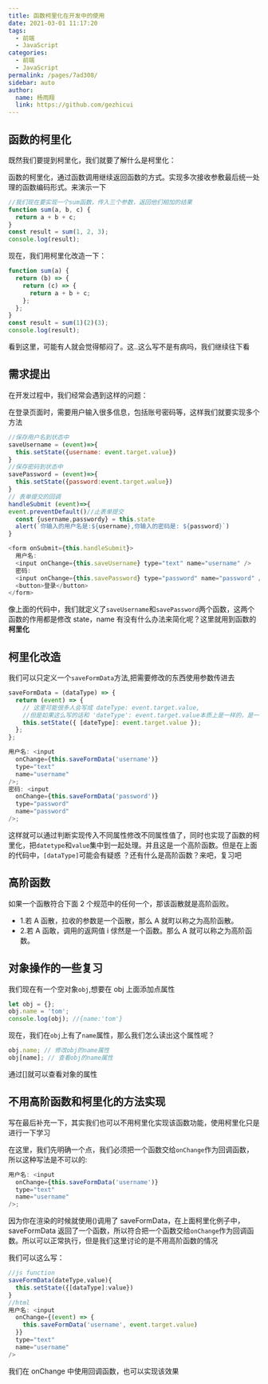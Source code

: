 ```yaml
---
title: 函数柯里化在开发中的使用
date: 2021-03-01 11:17:20
tags:
  - 前端
  - JavaScript
categories:
  - 前端
  - JavaScript
permalink: /pages/7ad308/
sidebar: auto
author:
  name: 杨雨翔
  link: https://github.com/gezhicui
---
```


## 函数的柯里化

既然我们要提到柯里化，我们就要了解什么是柯里化：

函数的柯里化，通过函数调用继续返回函数的方式。实现多次接收参敷最后统一处理的函数编码形式。来演示一下

```js
//我们现在要实现一个sum函数，传入三个参数，返回他们相加的结果
function sum(a, b, c) {
  return a + b + c;
}
const result = sum(1, 2, 3);
console.log(result);
```

现在，我们用柯里化改造一下：

```js
function sum(a) {
  return (b) => {
    return (c) => {
      return a + b + c;
    };
  };
}
const result = sum(1)(2)(3);
console.log(result);
```

看到这里，可能有人就会觉得郁闷了。这..这么写不是有病吗，我们继续往下看

## 需求提出

在开发过程中，我们经常会遇到这样的问题：

在登录页面时，需要用户输入很多信息，包括账号密码等，这样我们就要实现多个方法

```js
//保存用户名到状态中
saveUsername = (event)=>{
  this.setState({username: event.target.value})
}
//保存密码到状态中
savePassword = (event)=>{
  this.setState({password:event.target.walue})
}
// 表单提交的回调
handleSubmit (event)=>{
event.preventDefault()//止表单提交
  const {username,passwordy} = this.state
  alert(`你输入的用户名是:${username},你输入的密码是: ${password}`)
}
```

```js
<form onSubmit={this.handleSubmit}>
  用户名:
  <input onChange={this.saveUsername} type="text" name="username" />
  密码:
  <input onChange={this.savePassword} type="password" name="password" />
  <button>登录</button>
</form>
```

像上面的代码中，我们就定义了`saveUsername`和`savePassword`两个函数，这两个函数的作用都是修改 state，name 有没有什么办法来简化呢？这里就用到函数的**柯里化**

## 柯里化改造

我们可以只定义一个`saveFormData`方法,把需要修改的东西使用参数传进去

```js
saveFormData = (dataType) => {
  return (event) => {
    // 这里可能很多人会写成 dateType: event.target.value,
    //但是如果这么写的话和 'dateType': event.target.value本质上是一样的，是一个字符串，state里面就会新增{dateType：password||username}，并不是修改原来的状态。所以要加上[]
    this.setState({ [dateType]: event.target.value });
  };
};
```

```js
用户名: <input
  onChange={this.saveFormData('username')}
  type="text"
  name="username"
/>;
密码: <input
  onChange={this.saveFormData('password')}
  type="password"
  name="password"
/>;
```

这样就可以通过判断实现传入不同属性修改不同属性值了，同时也实现了函数的柯里化，把`datetype`和`value`集中到一起处理。并且这是一个高阶函数。但是在上面的代码中，`[dataType]`可能会有疑惑 ？还有什么是高阶函数？来吧，复习吧

## 高阶函数

如果一个函散符合下面 2 个规范中的任何一个，那该函散就是高阶函败。

- 1.若 A 函散，拉收的参数是一个函散，那么 A 就町以称之为高阶函散。
- 2.若 A 函敢，调用的返网值 i 俅然是一个函数。那么 A 就可以称之为高阶函数。

## 对象操作的一些复习

我们现在有一个空对象`obj`,想要在 obj 上面添加点属性

```js
let obj = {};
obj.name = 'tom';
console.log(obj); //{name:'tom'}
```

现在，我们在`obj`上有了`name`属性，那么我们怎么读出这个属性呢？

```js
obj.name; // 修改obj的name属性
obj[name]; // 查看obj的name属性
```

通过[]就可以查看对象的属性

## 不用高阶函数和柯里化的方法实现

写在最后补充一下，其实我们也可以不用柯里化实现该函数功能，使用柯里化只是进行一下学习

在这里，我们先明确一个点，我们必须把一个函数交给`onChange`作为回调函数，所以这种写法是不可以的:

```js
用户名: <input
  onChange={this.saveFormData('username')}
  type="text"
  name="username"
/>;
```

因为你在渲染的时候就使用()调用了 saveFormData，在上面柯里化例子中，saveFormData 返回了一个函数，所以符合把一个函数交给`onChange`作为回调函数。所以可以正常执行，但是我们这里讨论的是不用高阶函数的情况

我们可以这么写：

```js
//js function
saveFormData(dateType,value){
  this.setState({[dataType]:value})
}
//html
用户名: <input
  onChange={(event) => {
    this.saveFormData('username', event.target.value)
  }}
  type="text"
  name="username"
/>
```

我们在 onChange 中使用回调函数，也可以实现该效果
